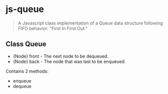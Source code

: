 # js-queue

> A Javascript class implementation of a Queue data structure following FIFO behavior: "First In First Out."

## Class Queue

- {Node} front - The next node to be dequeued.
- {Node} back - The node that was last to be enqueued.

Contains 2 methods:

- enqueue
- dequeue
